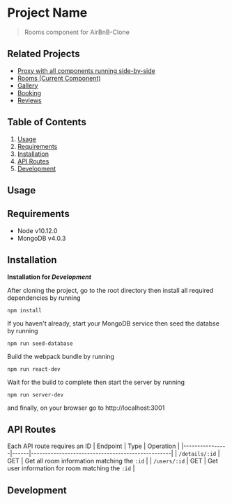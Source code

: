 # Project Name

> Rooms component for AirBnB-Clone

## Related Projects
  - [Proxy with all components running side-by-side](https://github.com/rpt09-mulder/proxy-allen)
  - [Rooms (Current Component)](https://github.com/rpt09-mulder/rooms)
  - [Gallery](https://github.com/rpt09-mulder/gallery)
  - [Booking](https://github.com/rpt09-mulder/booking)
  - [Reviews](https://github.com/rpt09-mulder/reviews)

## Table of Contents
1. [Usage](#Usage)
1. [Requirements](#Requirements)
1. [Installation](#Installation)
1. [API Routes](#API-Routes)
1. [Development](#Development)


## Usage

## Requirements
- Node v10.12.0
- MongoDB v4.0.3

## Installation
**Installation for _Development_**

After cloning the project, go to the root directory then install all required dependencies by running
```
npm install
```

If you haven't already, start your MongoDB service then seed the databse by running
```
npm run seed-database
```

Build the webpack bundle by running
```
npm run react-dev
```

Wait for the build to complete then start the server by running
```
npm run server-dev
```
and finally, on your browser go to http://localhost:3001


## API Routes
Each API route requires an ID
| Endpoint       | Type | Operation                                        |
|----------------|------|--------------------------------------------------|
| `/details/:id` | GET  | Get all room information matching the `:id`      |
| `/users/:id`   | GET  | Get user information for room matching the `:id` |

## Development


